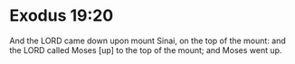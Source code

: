 # Exodus 19:20

And the LORD came down upon mount Sinai, on the top of the mount: and the LORD called Moses [up] to the top of the mount; and Moses went up.
